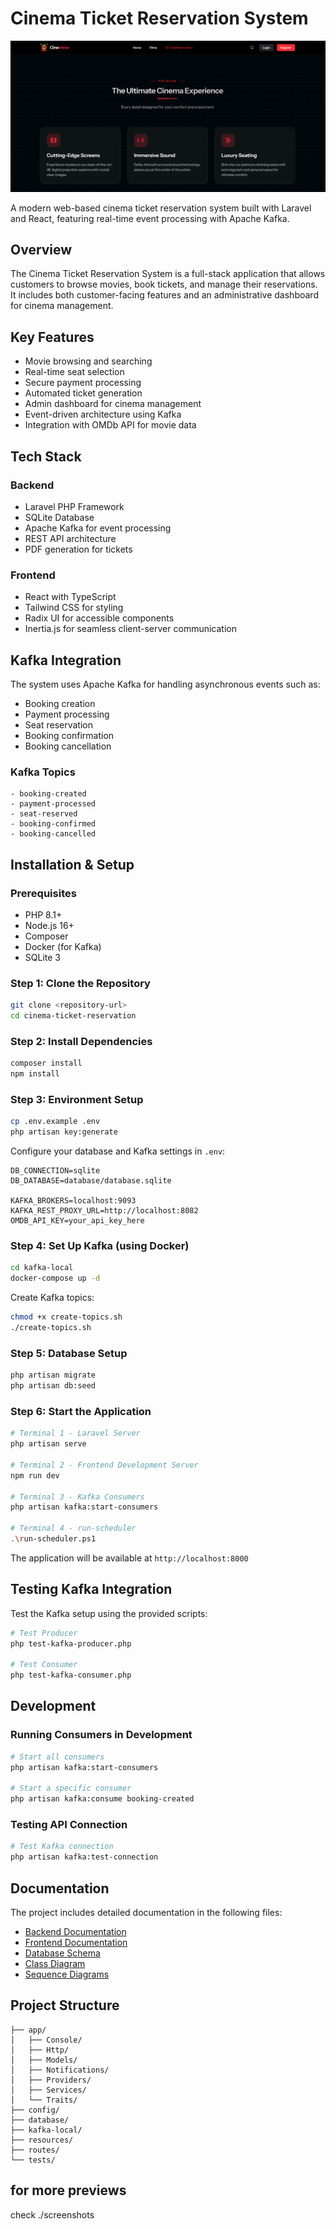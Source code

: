 # Cinema Ticket Reservation System
![Image](screenshots/client/client.png)

A modern web-based cinema ticket reservation system built with Laravel and React, featuring real-time event processing with Apache Kafka.

## Overview

The Cinema Ticket Reservation System is a full-stack application that allows customers to browse movies, book tickets, and manage their reservations. It includes both customer-facing features and an administrative dashboard for cinema management.

## Key Features

- Movie browsing and searching
- Real-time seat selection
- Secure payment processing
- Automated ticket generation
- Admin dashboard for cinema management
- Event-driven architecture using Kafka
- Integration with OMDb API for movie data

## Tech Stack

### Backend
- Laravel PHP Framework
- SQLite Database
- Apache Kafka for event processing
- REST API architecture
- PDF generation for tickets

### Frontend
- React with TypeScript
- Tailwind CSS for styling
- Radix UI for accessible components
- Inertia.js for seamless client-server communication

## Kafka Integration

The system uses Apache Kafka for handling asynchronous events such as:
- Booking creation
- Payment processing
- Seat reservation
- Booking confirmation
- Booking cancellation

### Kafka Topics
```
- booking-created
- payment-processed
- seat-reserved
- booking-confirmed
- booking-cancelled
```

## Installation & Setup

### Prerequisites
- PHP 8.1+
- Node.js 16+
- Composer
- Docker (for Kafka)
- SQLite 3

### Step 1: Clone the Repository
```bash
git clone <repository-url>
cd cinema-ticket-reservation
```

### Step 2: Install Dependencies
```bash
composer install
npm install
```

### Step 3: Environment Setup
```bash
cp .env.example .env
php artisan key:generate
```

Configure your database and Kafka settings in `.env`:
```
DB_CONNECTION=sqlite
DB_DATABASE=database/database.sqlite

KAFKA_BROKERS=localhost:9093
KAFKA_REST_PROXY_URL=http://localhost:8082
OMDB_API_KEY=your_api_key_here
```

### Step 4: Set Up Kafka (using Docker)
```bash
cd kafka-local
docker-compose up -d
```

Create Kafka topics:
```bash
chmod +x create-topics.sh
./create-topics.sh
```

### Step 5: Database Setup
```bash
php artisan migrate
php artisan db:seed
```

### Step 6: Start the Application
```bash
# Terminal 1 - Laravel Server
php artisan serve

# Terminal 2 - Frontend Development Server
npm run dev

# Terminal 3 - Kafka Consumers
php artisan kafka:start-consumers

# Terminal 4 - run-scheduler
.\run-scheduler.ps1
```

The application will be available at `http://localhost:8000`

## Testing Kafka Integration

Test the Kafka setup using the provided scripts:

```bash
# Test Producer
php test-kafka-producer.php

# Test Consumer
php test-kafka-consumer.php
```

## Development

### Running Consumers in Development
```bash
# Start all consumers
php artisan kafka:start-consumers

# Start a specific consumer
php artisan kafka:consume booking-created
```

### Testing API Connection
```bash
# Test Kafka connection
php artisan kafka:test-connection
```

## Documentation

The project includes detailed documentation in the following files:
- [Backend Documentation](backend-documentation.md)
- [Frontend Documentation](frontend-documentation.md)
- [Database Schema](database-schema.md)
- [Class Diagram](class-diagram.md)
- [Sequence Diagrams](sequence-diagrams.md)

## Project Structure

```
├── app/
│   ├── Console/
│   ├── Http/
│   ├── Models/
│   ├── Notifications/
│   ├── Providers/
│   ├── Services/
│   └── Traits/
├── config/
├── database/
├── kafka-local/
├── resources/
├── routes/
└── tests/
```
## for more previews
   check ./screenshots
